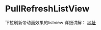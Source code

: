 # PullRefreshListView
下拉刷新带动画效果的listview
详细讲解：
[地址](http://blog.csdn.net/xuan_xiaofeng/article/details/50515623)

